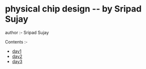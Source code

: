 # physical chip design -- by Sripad Sujay
author :- Sripad Sujay

Contents :-

* [day1](https://github.com/sripad380/vsdiat-sripad-sujay/blob/main/day1.md)
* [day2](https://github.com/sripad380/vsdiat-sripad-sujay/blob/main/day2.md)
* [day3](https://github.com/sripad380/vsdiat-sripad-sujay/blob/main/day3.md)
